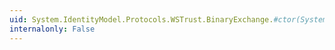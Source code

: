 ```yaml
---
uid: System.IdentityModel.Protocols.WSTrust.BinaryExchange.#ctor(System.Byte[],System.Uri)
internalonly: False
---
```


